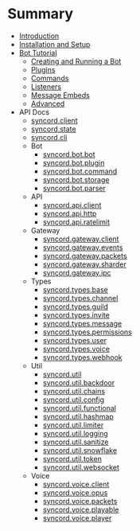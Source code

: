 # Summary

* [Introduction](README.md)
* [Installation and Setup](installation.md)
* [Bot Tutorial](bot_tutorial/intro.md)
  * [Creating and Running a Bot](bot_tutorial/first_steps.md)
  * [Plugins](bot_tutorial/building_block_plugins.md)
  * [Commands](bot_tutorial/building_block_commands.md)
  * [Listeners](bot_tutorial/building_block_listeners.md)
  * [Message Embeds](bot_tutorial/message_embeds.md)
  * [Advanced](bot_tutorial/advanced.md)
* API Docs
  * [syncord.client](api/disco_client.md)
  * [syncord.state](api/disco_state.md)
  * [syncord.cli](api/disco_cli.md)
  * Bot
    * [syncord.bot.bot](api/disco_bot_bot.md)
    * [syncord.bot.plugin](api/disco_bot_plugin.md)
    * [syncord.bot.command](api/disco_bot_command.md)
    * [syncord.bot.storage](api/disco_bot_storage.md)
    * [syncord.bot.parser](api/disco_bot_parser.md)
  * API
    * [syncord.api.client](api/disco_api_client.md)
    * [syncord.api.http](api/disco_api_http.md)
    * [syncord.api.ratelimit](api/disco_api_ratelimit.md)
  * Gateway
    * [syncord.gateway.client](api/disco_gateway_client.md)
    * [syncord.gateway.events](api/disco_gateway_events.md)
    * [syncord.gateway.packets](api/disco_gateway_packets.md)
    * [syncord.gateway.sharder](api/disco_gateway_sharder.md)
    * [syncord.gateway.ipc](api/disco_gateway_ipc.md)
  * Types
    * [syncord.types.base](api/disco_types_base.md)
    * [syncord.types.channel](api/disco_types_channel.md)
    * [syncord.types.guild](api/disco_types_guild.md)
    * [syncord.types.invite](api/disco_types_invite.md)
    * [syncord.types.message](api/disco_types_message.md)
    * [syncord.types.permissions](api/disco_types_permissions.md)
    * [syncord.types.user](api/disco_types_user.md)
    * [syncord.types.voice](api/disco_types_voice.md)
    * [syncord.types.webhook](api/disco_types_webhook.md)
  * Util
    * [syncord.util](api/disco_util.md)
    * [syncord.util.backdoor](api/disco_util_backdoor.md)
    * [syncord.util.chains](api/disco_util_chains.md)
    * [syncord.util.config](api/disco_util_config.md)
    * [syncord.util.functional](api/disco_util_functional.md)
    * [syncord.util.hashmap](api/disco_util_hashmap.md)
    * [syncord.util.limiter](api/disco_util_limiter.md)
    * [syncord.util.logging](api/disco_util_logging.md)
    * [syncord.util.sanitize](api/disco_util_sanitize.md)
    * [syncord.util.snowflake](api/disco_util_snowflake.md)
    * [syncord.util.token](api/disco_util_token.md)
    * [syncord.util.websocket](api/disco_util_websocket.md)
  * Voice
    * [syncord.voice.client](api/disco_voice_client.md)
    * [syncord.voice.opus](api/disco_voice_opus.md)
    * [syncord.voice.packets](api/disco_voice_packets.md)
    * [syncord.voice.playable](api/disco_voice_playable.md)
    * [syncord.voice.player](api/disco_voice_player.md)



